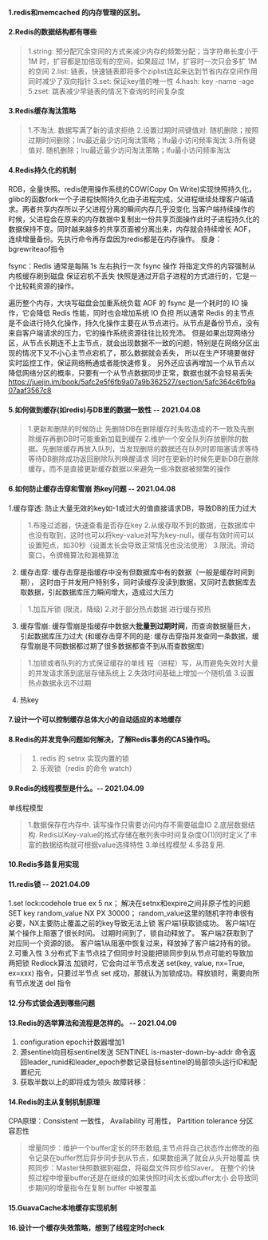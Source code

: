 
#### 1.redis和memcached 的内存管理的区别。


#### 2.Redis的数据结构都有哪些
> 1.string: 预分配冗余空间的方式来减少内存的频繁分配；当字符串长度小于 1M 时，扩容都是加倍现有的空间，如果超过 1M，扩容时一次只会多扩 1M 的空间
> 2.list: 链表，快速链表即将多个ziplist连起来达到节省内存空间作用同时减少了双向指针
> 3.set: 保证key值的唯一性
> 4.hash: key -name -age
> 5.zset: 跳表减少早链表的情况下查询的时间复杂度

#### 3.Redis缓存淘汰策略
> 1.不淘汰. 数据写满了新的请求拒绝
> 2.设置过期时间键值对. 随机删除；按照过期时间删除；lru最近最少访问淘汰策略；lfu最小访问频率淘汰
> 3.所有键值对. 随机删除；lru最近最少访问淘汰策略；lfu最小访问频率淘汰


#### 4.Redis持久化的机制
RDB，全量快照。redis使用操作系统的COW(Copy On Write)实现快照持久化，
    glibc的函数fork一个子进程快照持久化由子进程完成，父进程继续处理客户端请求。两者共享内存所以子父进程分离的瞬间内存几乎没变化
    当客户端持续操作的时候，父进程会在原来的内存数据中复制出一份共享页面操作此时子进程持久化的数据保持不变。同时越来越多的共享页面被分离出来，内存就会持续增长
AOF，连续增量备份。先执行命令再存盘因为redis都是在内存操作。
    瘦身：bgrewriteaof指令    

fsync：Redis 通常是每隔 1s 左右执行一次 fsync 操作 将指定文件的内容强制从内核缓存刷到磁盘 保证宕机不丢失
快照是通过开启子进程的方式进行的，它是一个比较耗资源的操作。

遍历整个内存，大块写磁盘会加重系统负载
AOF 的 fsync 是一个耗时的 IO 操作，它会降低 Redis 性能，同时也会增加系统 IO 负担
所以通常 Redis 的主节点是不会进行持久化操作，持久化操作主要在从节点进行。从节点是备份节点，没有来自客户端请求的压力，它的操作系统资源往往比较充沛。
但是如果出现网络分区，从节点长期连不上主节点，就会出现数据不一致的问题，特别是在网络分区出现的情况下又不小心主节点宕机了，那么数据就会丢失，
所以在生产环境要做好实时监控工作，保证网络畅通或者能快速修复。
另外还应该再增加一个从节点以降低网络分区的概率，只要有一个从节点数据同步正常，数据也就不会轻易丢失
https://juejin.im/book/5afc2e5f6fb9a07a9b362527/section/5afc364c6fb9a07aaf3567c8


#### 5.如何做到缓存(如redis)与DB里的数据一致性  -- 2021.04.08 
> 1.更新和删除的时候防止 先删除DB在删除缓存时失败造成的不一致及先删除缓存再删DB时可能重新加载到缓存
> 2.维护一个安全队列存放删除的数据。先删除缓存再放入队列，当发现删除的数据还在队列时即阻塞请求等待等待DB删除成功返回删除队列唤醒请求
> 同时在更新的时候先更新DB在删除缓存，而不是直接更新缓存数据以来避免一些冷数据被频繁的操作 

#### 6.如何防止缓存击穿和雪崩 热key问题 -- 2021.04.08

1.缓存穿透: 防止大量无效的key如-1或过大的值直接请求DB，导致DB的压力过大
> 1.布隆过滤器，快速查看是否存在key
> 2.从缓存取不到的数据，在数据库中也没有取到，这时也可以将key-value对写为key-null，缓存有效时间可以设置短点，如30秒（设置太长会导致正常情况也没法使用）
> 3.限流。滑动窗口，令牌桶算法和漏桶算法

2. 缓存击穿: 缓存击穿是指缓存中没有但数据库中有的数据（一般是缓存时间到期），
这时由于并发用户特别多，同时读缓存没读到数据，又同时去数据库去取数据，引起数据库压力瞬间增大，造成过大压力
> 1.加互斥锁 (限流，降级)
> 2.对于部分热点数据 进行缓存预热
> 
 
3. 缓存雪崩: 缓存雪崩是指缓存中数据大**批量到过期时间**，而查询数据量巨大，引起数据库压力过大
(和缓存击穿不同的是: 缓存击穿指并发查同一条数据，缓存雪崩是不同数据都过期了很多数据都查不到从而查数据库)
> 1.加锁或者队列的方式保证缓存的单线 程（进程）写，从而避免失效时大量的并发请求落到底层存储系统上
> 2.失效时间基础上增加一个随机值
> 3.设置热点数据永远不过期
         
4. 热key

#### 7.设计一个可以控制缓存总体大小的自动适应的本地缓存



#### 8.Redis的并发竞争问题如何解决，了解Redis事务的CAS操作吗。
> 1. redis 的 setnx 实现内置的锁
> 2. 乐观锁（redis 的命令 watch）




#### 9.Redis的线程模型是什么。-- 2021.04.09
单线程模型
> 1.数据保存在内存中. 读写操作只需要访问内存不需要磁盘IO
> 2.底层数据结构. Redis以Key-value的格式存储在散列表中时间复杂度O(1)同时定义了丰富的数据结构就可根据value选择特性
> 3.单线程模型
> 4.多路复用. 


#### 10.Redis多路复用实现



#### 11.redis锁 -- 2021.04.09
  1.set lock:codehole true ex 5 nx； 解决在setnx和expire之间非原子性的问题
      SET key random_value NX PX 30000； random_value这里的随机字符串很有必要，NX主要防止覆盖之前的key导致无法上锁
      客户端1获取锁成功。
      客户端1在某个操作上阻塞了很长时间。
      过期时间到了，锁自动释放了。
      客户端2获取到了对应同一个资源的锁。
      客户端1从阻塞中恢复过来，释放掉了客户端2持有的锁。
  2.可重入性
  3.分布式下主节点挂了但同步时没能把锁同步到从节点可能的导致加两把锁 Redlock算法
    加锁时，它会向过半节点发送 set(key, value, nx=True, ex=xxx) 指令，只要过半节点 set 成功，那就认为加锁成功。释放锁时，需要向所有节点发送 del 指令
    
#### 12.分布式锁会遇到哪些问题



#### 13.Redis的选举算法和流程是怎样的。 -- 2021.04.09
1. configuration epoch计数器增加1
2. 源sentinel向目标sentinel发送
   SENTINEL is-master-down-by-addr <ip> <port> <current epoch> <runid>
  命令返回leader_runid和leader_epoch参数记录目标sentinel的局部领头运行ID和配置纪元
3. 获取半数以上的即将成为领头
故障转移：


#### 14.Redis的主从复制机制原理
CPA原理：Consistent 一致性， Availability 可用性， Partition tolerance 分区容忍性
> 增量同步：维护一个buffer定长的环形数组,主节点将自己状态作出修改的指令记录在buffer然后异步同步到从节点，如果数组满了就会从头开始覆盖
> 快照同步：Master快照数据到磁盘，将磁盘文件同步给Slaver。
        在整个的快照过程中增量buffer还是在继续的如果快照时间太长或buffer太小 会导致同步期间的增量指令在复制 buffer 中被覆盖

#### 15.GuavaCache本地缓存实现机制


#### 16.设计一个缓存失效策略，想到了线程定时check








